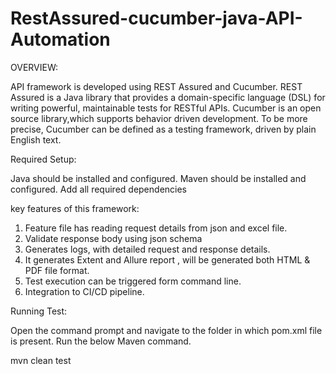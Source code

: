 # RestAssured-cucumber-java-API-Automation

OVERVIEW:

API framework is developed using REST Assured and Cucumber. REST Assured is a Java library that provides a domain-specific language (DSL) for writing powerful, 
maintainable tests for RESTful APIs. Cucumber is an open source library,which supports behavior driven development. To be more precise, 
Cucumber can be defined as a testing framework, driven by plain English text. 


Required Setup:

Java should be installed and configured.
Maven should be installed and configured.
Add all required dependencies


key features of this framework:
1. Feature file has reading request details from json and excel file.
2. Validate response body using json schema
3. Generates logs, with detailed request and response details.
4. It generates Extent and Allure report , will be generated both HTML & PDF file format.
5. Test execution can be triggered form command line.
6. Integration to CI/CD pipeline.

Running Test:

Open the command prompt and navigate to the folder in which pom.xml file is present. Run the below Maven command.

mvn clean test

